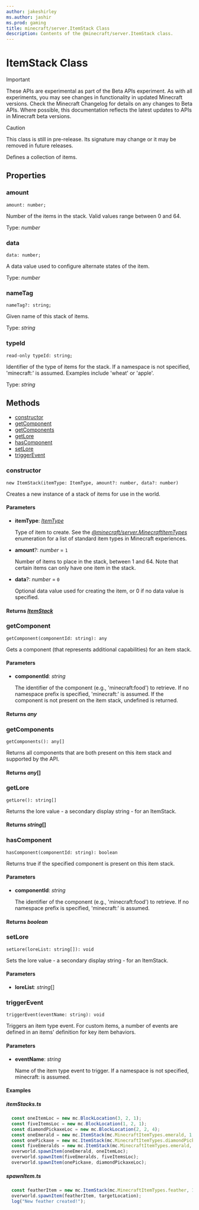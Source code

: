 ```yaml
---
author: jakeshirley
ms.author: jashir
ms.prod: gaming
title: minecraft/server.ItemStack Class
description: Contents of the @minecraft/server.ItemStack class.
---
```

# ItemStack Class
>[!IMPORTANT]
>These APIs are experimental as part of the Beta APIs experiment. As with all experiments, you may see changes in functionality in updated Minecraft versions. Check the Minecraft Changelog for details on any changes to Beta APIs. Where possible, this documentation reflects the latest updates to APIs in Minecraft beta versions.

> [!CAUTION]
> This class is still in pre-release.  Its signature may change or it may be removed in future releases.

Defines a collection of items.

## Properties

### **amount**
`amount: number;`

Number of the items in the stack. Valid values range between 0 and 64.

Type: *number*

### **data**
`data: number;`

A data value used to configure alternate states of the item.

Type: *number*

### **nameTag**
`nameTag?: string;`

Given name of this stack of items.

Type: *string*

### **typeId**
`read-only typeId: string;`

Identifier of the type of items for the stack. If a namespace is not specified, 'minecraft:' is assumed. Examples include 'wheat' or 'apple'.

Type: *string*

## Methods
- [constructor](#constructor)
- [getComponent](#getcomponent)
- [getComponents](#getcomponents)
- [getLore](#getlore)
- [hasComponent](#hascomponent)
- [setLore](#setlore)
- [triggerEvent](#triggerevent)

### **constructor**
`
new ItemStack(itemType: ItemType, amount?: number, data?: number)
`

Creates a new instance of a stack of items for use in the world.

#### **Parameters**
- **itemType**: [*ItemType*](ItemType.md)
  
  Type of item to create. See the [*@minecraft/server.MinecraftItemTypes*](../server/MinecraftItemTypes.md) enumeration for a list of standard item types in Minecraft experiences.
- **amount**?: *number* = `1`
  
  Number of items to place in the stack, between 1 and 64. Note that certain items can only have one item in the stack.
- **data**?: *number* = `0`
  
  Optional data value used for creating the item, or 0 if no data value is specified.

#### **Returns** [*ItemStack*](ItemStack.md)

### **getComponent**
`
getComponent(componentId: string): any
`

Gets a component (that represents additional capabilities) for an item stack.

#### **Parameters**
- **componentId**: *string*
  
  The identifier of the component (e.g., 'minecraft:food') to retrieve. If no namespace prefix is specified, 'minecraft:' is assumed. If the component is not present on the item stack, undefined is returned.

#### **Returns** *any*

### **getComponents**
`
getComponents(): any[]
`

Returns all components that are both present on this item stack and supported by the API.

#### **Returns** *any*[]

### **getLore**
`
getLore(): string[]
`

Returns the lore value - a secondary display string - for an ItemStack.

#### **Returns** *string*[]

### **hasComponent**
`
hasComponent(componentId: string): boolean
`

Returns true if the specified component is present on this item stack.

#### **Parameters**
- **componentId**: *string*
  
  The identifier of the component (e.g., 'minecraft:food') to retrieve. If no namespace prefix is specified, 'minecraft:' is assumed.

#### **Returns** *boolean*

### **setLore**
`
setLore(loreList: string[]): void
`

Sets the lore value - a secondary display string - for an ItemStack.

#### **Parameters**
- **loreList**: *string*[]

### **triggerEvent**
`
triggerEvent(eventName: string): void
`

Triggers an item type event. For custom items, a number of events are defined in an items' definition for key item behaviors.

#### **Parameters**
- **eventName**: *string*
  
  Name of the item type event to trigger. If a namespace is not specified, minecraft: is assumed.

#### **Examples**
##### *itemStacks.ts*
```javascript
  const oneItemLoc = new mc.BlockLocation(3, 2, 1);
  const fiveItemsLoc = new mc.BlockLocation(1, 2, 1);
  const diamondPickaxeLoc = new mc.BlockLocation(2, 2, 4);
  const oneEmerald = new mc.ItemStack(mc.MinecraftItemTypes.emerald, 1, 0);
  const onePickaxe = new mc.ItemStack(mc.MinecraftItemTypes.diamondPickaxe, 1, 0);
  const fiveEmeralds = new mc.ItemStack(mc.MinecraftItemTypes.emerald, 5, 0);
  overworld.spawnItem(oneEmerald, oneItemLoc);
  overworld.spawnItem(fiveEmeralds, fiveItemsLoc);
  overworld.spawnItem(onePickaxe, diamondPickaxeLoc);
```
##### *spawnItem.ts*
```javascript
  const featherItem = new mc.ItemStack(mc.MinecraftItemTypes.feather, 1, 0);
  overworld.spawnItem(featherItem, targetLocation);
  log("New feather created!");
```


